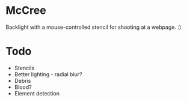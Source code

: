 # McCree

Backlight with a mouse-controlled stencil for shooting at a webpage. :)

# Todo

* Stencils
* Better lighting - radial blur?
* Debris
* Blood?
* Element detection
